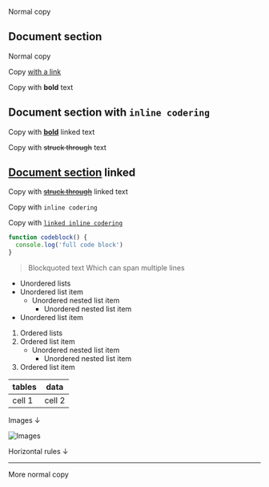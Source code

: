 Normal copy

## Document section

Normal copy

Copy [with a link](#)

Copy with **bold** text

## Document section with `inline codering`

Copy with **[bold](#)** linked text

Copy with ~~struck through~~ text

## [Document section](#) linked

Copy with ~~[struck through](#)~~ linked text

Copy with `inline codering`

Copy with [`linked inline codering`](#)

```javascript
function codeblock() {
  console.log('full code block')
}
```

> Blockquoted text
> Which can span multiple lines


- Unordered lists
- Unordered list item
  - Unordered nested list item
    - Unordered nested list item
- Unordered list item


1. Ordered lists
2. Ordered list item
   - Unordered nested list item
     - Unordered nested list item
3. Ordered list item


| tables   | data      |
|----------|-----------|
| cell 1   | cell 2    |


Images ↓

![Images](http://www.placepuppy.net/400/250)

Horizontal rules ↓

-----

More normal copy